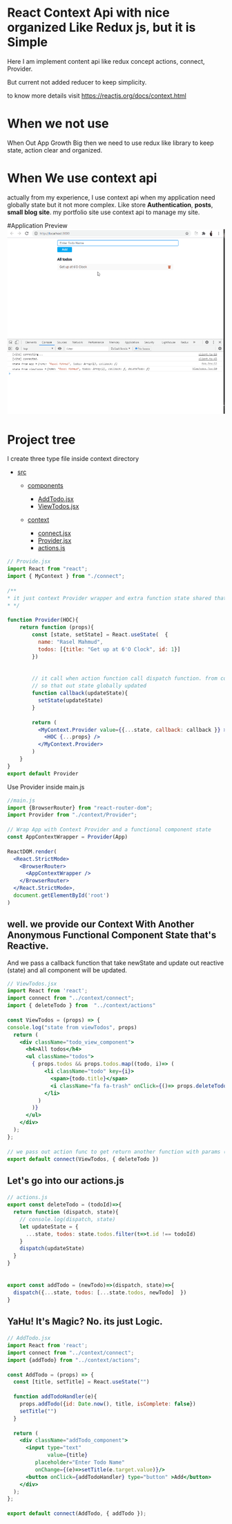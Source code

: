 # React Context Api with nice organized Like Redux js, but it is Simple  ###
Here I am implement content api like redux concept 
actions, connect, Provider.

But current not added reducer to keep simplicity.


to know more details visit  https://reactjs.org/docs/context.html

# When we not use
When Out App Growth Big then we need to use redux like library to keep state, action clear and organized.

# When We use context api 
actually from my experience, I use context api when my application need 
globally state but it not more complex.
Like store **Authentication**, **posts**, **small blog site**.
my portfolio site use context api to manage my site.   


#Application Preview
![application preview](preview.gif)


# Project tree
I create three type file inside context directory

* [src](./src)
    * [components](./src/components)
      * [AddTodo.jsx](./src/components/AddTodo.jsx)
      * [ViewTodos.jsx](./src/components/ViewTodos.jsx)

    * [context](./src/context)
        * [connect.jsx](./src/context/connect.jsx)
        * [Provider.jsx](./src/context/Provider.jsx)
        * [actions.js](./src/context/actions.js)
    


    

```jsx
// Provide.jsx
import React from "react";
import { MyContext } from "./connect";

/**
* it just context Provider wrapper and extra function state shared that contains reactive state
* */

function Provider(HOC){
    return function (props){
        const [state, setState] = React.useState(  {
          name: "Rasel Mahmud",
          todos: [{title: "Get up at 6'O Clock", id: 1}]
        })
    
        
        // it call when action function call dispatch function. from connect HOC component
        // so that out state globally updated
        function callback(updateState){
          setState(updateState)
        }
        
        return (
          <MyContext.Provider value={{...state, callback: callback }} >
            <HOC {...props} />
          </MyContext.Provider>
        )
    }
}
export default Provider
```
Use Provider inside main.js


```jsx
//main.js
import {BrowserRouter} from "react-router-dom";
import Provider from "./context/Provider";

// Wrap App with Context Provider and a functional component state
const AppContextWrapper = Provider(App)

ReactDOM.render(
  <React.StrictMode>
    <BrowserRouter>
      <AppContextWrapper />
    </BrowserRouter>
  </React.StrictMode>,
  document.getElementById('root')
)

```

## well. we provide our Context With Another Anonymous Functional Component State that's Reactive.
<p>And we pass a callback function that take newState and update out reactive (state) and all component will be updated.</p>


```jsx
// ViewTodos.jsx
import React from 'react';
import connect from "../context/connect";
import { deleteTodo } from  "../context/actions"

const ViewTodos = (props) => {
console.log("state from viewTodos", props)
  return (
    <div className="todo_view_component">
      <h4>All todos</h4>
      <ul className="todos">
        { props.todos && props.todos.map((todo, i)=> (
            <li className="todo" key={i}>
              <span>{todo.title}</span>
              <i className="fa fa-trash" onClick={()=> props.deleteTodo(todo.id)} />
            </li>
          )
        )}
      </ul>
    </div>
  );
};

// we pass out action func to get return another function with params (dispatch and state) that use inside acrions.js
export default connect(ViewTodos, { deleteTodo })
```

## Let's go into our actions.js
```javascript
// actions.js
export const deleteTodo = (todoId)=>{
  return function (dispatch, state){
    // console.log(dispatch, state)
    let updateState = {
      ...state, todos: state.todos.filter(t=>t.id !== todoId)
    }
    dispatch(updateState)
  }
}


export const addTodo = (newTodo)=>(dispatch, state)=>{
  dispatch({...state, todos: [...state.todos, newTodo]  })
}
``` 
## YaHu! It's Magic? No. its just Logic.



```jsx
// AddTodo.jsx
import React from 'react';
import connect from "../context/connect";
import {addTodo} from "../context/actions";

const AddTodo = (props) => {
  const [title, setTitle] = React.useState("")
  
  function addTodoHandler(e){
    props.addTodo({id: Date.now(), title, isComplete: false})
    setTitle("")
  }
  
  return (
    <div className="addTodo_component">
      <input type="text"
             value={title}
         placeholder="Enter Todo Name"
         onChange={(e)=>setTitle(e.target.value)}/>
      <button onClick={addTodoHandler} type="button" >Add</button>
    </div>
  );
};

export default connect(AddTodo, { addTodo });
```






